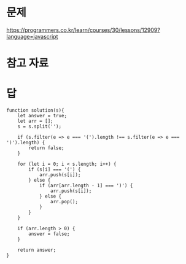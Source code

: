 # 문제
https://programmers.co.kr/learn/courses/30/lessons/12909?language=javascript

# 참고 자료

# 답
    function solution(s){
        let answer = true;
        let arr = [];
        s = s.split('');

        if (s.filter(e => e === '(').length !== s.filter(e => e === ')').length) {
            return false;
        }

        for (let i = 0; i < s.length; i++) {
            if (s[i] === '(') {
                arr.push(s[i]);
            } else {
                if (arr[arr.length - 1] === ')') {
                    arr.push(s[i]);
                } else {
                    arr.pop();
                }
            }
        }

        if (arr.length > 0) {
            answer = false;
        }

        return answer;
    }
